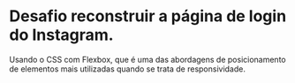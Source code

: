 # Desafio reconstruir a página de login do Instagram. 

Usando o CSS com Flexbox, que é uma das abordagens de posicionamento de elementos mais utilizadas quando se trata de responsividade. 
